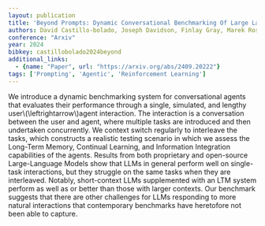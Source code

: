 ```yaml
---
layout: publication
title: 'Beyond Prompts: Dynamic Conversational Benchmarking Of Large Language Models'
authors: David Castillo-bolado, Joseph Davidson, Finlay Gray, Marek Rosa
conference: "Arxiv"
year: 2024
bibkey: castillobolado2024beyond
additional_links:
  - {name: "Paper", url: "https://arxiv.org/abs/2409.20222"}
tags: ['Prompting', 'Agentic', 'Reinforcement Learning']
---
```

We introduce a dynamic benchmarking system for conversational agents that
evaluates their performance through a single, simulated, and lengthy
user\\(\leftrightarrow\\)agent interaction. The interaction is a conversation
between the user and agent, where multiple tasks are introduced and then
undertaken concurrently. We context switch regularly to interleave the tasks,
which constructs a realistic testing scenario in which we assess the Long-Term
Memory, Continual Learning, and Information Integration capabilities of the
agents. Results from both proprietary and open-source Large-Language Models
show that LLMs in general perform well on single-task interactions, but they
struggle on the same tasks when they are interleaved. Notably, short-context
LLMs supplemented with an LTM system perform as well as or better than those
with larger contexts. Our benchmark suggests that there are other challenges
for LLMs responding to more natural interactions that contemporary benchmarks
have heretofore not been able to capture.
